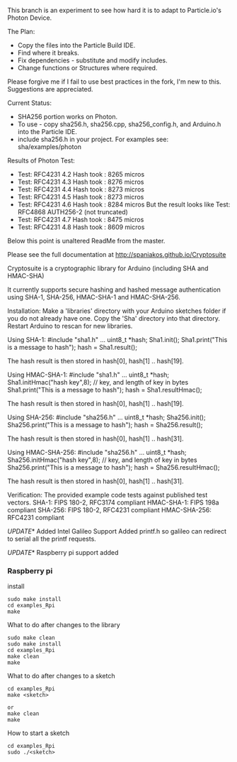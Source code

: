 This branch is an experiment to see how hard it is to adapt to Particle.io's Photon Device.

The Plan:

  * Copy the files into the Particle Build IDE. 
  * Find where it breaks. 
  * Fix dependencies - substitute and modify includes. 
  * Change functions or Structures where required. 
  
Please forgive me if I fail to use best practices in the fork, I'm new to this.  Suggestions are appreciated.

Current Status:

  * SHA256 portion works on Photon. 
  * To use - copy sha256.h, sha256.cpp, sha256_config.h, and Arduino.h into the Particle IDE.
  * include sha256.h in your project. For examples see: sha/examples/photon
  
  Results of Photon Test:   
   * Test: RFC4231 4.2 Hash took : 8265 micros
   * Test: RFC4231 4.3 Hash took : 8276 micros
   * Test: RFC4231 4.4 Hash took : 8273 micros
   * Test: RFC4231 4.5 Hash took : 8273 micros
   * Test: RFC4231 4.6 Hash took : 8284 micros  But the result looks like Test: RFC4868 AUTH256-2 (not truncated)
   * Test: RFC4231 4.7 Hash took : 8475 micros
   * Test: RFC4231 4.8 Hash took : 8609 micros

Below this point is unaltered ReadMe from the master.

Please see the full documentation at http://spaniakos.github.io/Cryptosuite

Cryptosuite is a cryptographic library for Arduino (including SHA and HMAC-SHA)

It currently supports secure hashing and hashed message authentication using SHA-1, SHA-256, HMAC-SHA-1 and HMAC-SHA-256.

Installation:
  Make a 'libraries' directory with your Arduino sketches folder if you do not already have one.
  Copy the 'Sha' directory into that directory.
  Restart Arduino to rescan for new libraries.

Using SHA-1:
  #include "sha1.h"
  ...
  uint8_t *hash;
  Sha1.init();
  Sha1.print("This is a message to hash");
  hash = Sha1.result();

  The hash result is then stored in hash[0], hash[1] .. hash[19].

Using HMAC-SHA-1:
  #include "sha1.h"
  ...
  uint8_t *hash;
  Sha1.initHmac("hash key",8); // key, and length of key in bytes
  Sha1.print("This is a message to hash");
  hash = Sha1.resultHmac();

  The hash result is then stored in hash[0], hash[1] .. hash[19].

Using SHA-256:
  #include "sha256.h"
  ...
  uint8_t *hash;
  Sha256.init();
  Sha256.print("This is a message to hash");
  hash = Sha256.result();

  The hash result is then stored in hash[0], hash[1] .. hash[31].

Using HMAC-SHA-256:
  #include "sha256.h"
  ...
  uint8_t *hash;
  Sha256.initHmac("hash key",8); // key, and length of key in bytes
  Sha256.print("This is a message to hash");
  hash = Sha256.resultHmac();

  The hash result is then stored in hash[0], hash[1] .. hash[31].


Verification:
  The provided example code tests against published test vectors.
  SHA-1: FIPS 180-2, RFC3174 compliant
  HMAC-SHA-1: FIPS 198a compliant
  SHA-256: FIPS 180-2, RFC4231 compliant
  HMAC-SHA-256:  RFC4231 compliant

*UPDATE** Added Intel Galileo Support
Added printf.h so galileo can redirect to serial all the printf requests.

*UPDATE** Raspberry pi support added
### Raspberry  pi
install
```
sudo make install
cd examples_Rpi
make
```

What to do after changes to the library
```
sudo make clean
sudo make install
cd examples_Rpi
make clean
make
```

What to do after changes to a sketch
```
cd examples_Rpi
make <sketch>

or 
make clean
make
```

How to start a sketch
```
cd examples_Rpi
sudo ./<sketch>
```

